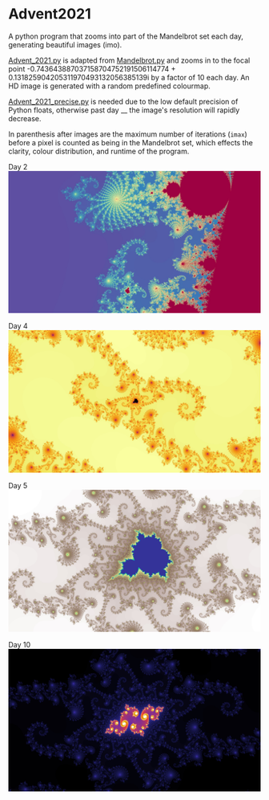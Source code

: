 # Advent2021
A python program that zooms into part of the Mandelbrot set each day, generating beautiful images (imo).

[Advent_2021.py](https://github.com/EthanTribe/Advent2021/blob/main/Advent%202021.py) is adapted from [Mandelbrot.py](https://github.com/EthanTribe/The_Mandelbrot_Set_and_Pi/blob/main/Mandelbrot.py) and zooms in to the focal point -0.743643887037158704752191506114774 + 0.131825904205311970493132056385139i by a factor of 10 each day. An HD image is generated with a random predefined colourmap.

[Advent_2021_precise.py](https://github.com/EthanTribe/Advent2021/blob/main/Advent%202021%20precise.py) is needed due to the low default precision of Python floats, otherwise past day __ the image's resolution will rapidly decrease.

In parenthesis after images are the maximum number of iterations (`imax`) before a pixel is counted as being in the Mandelbrot set, which effects the clarity, colour distribution, and runtime of the program.

Day 2
![day2](https://github.com/EthanTribe/Advent2021/blob/main/Advent2.jpg)

Day 4
![day4](https://github.com/EthanTribe/Advent2021/blob/main/Advent4.jpg)

Day 5
![day5](https://github.com/EthanTribe/Advent2021/blob/main/Advent5.jpg)

Day 10
![day10](https://github.com/EthanTribe/Advent2021/blob/main/Advent10%20(4000).jpg)
